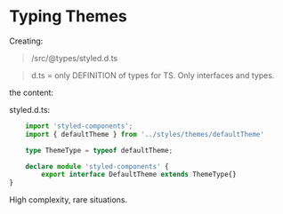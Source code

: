 # Typing Themes
Creating:
> /src/@types/styled.d.ts

> d.ts = only DEFINITION of types for TS.
Only interfaces and types.

the content:

styled.d.ts:
```ts
    import 'styled-components';
    import { defaultTheme } from '../styles/themes/defaultTheme'

    type ThemeType = typeof defaultTheme;

    declare module 'styled-components' {
        export interface DefaultTheme extends ThemeType{}
}
```

High complexity, rare situations.

